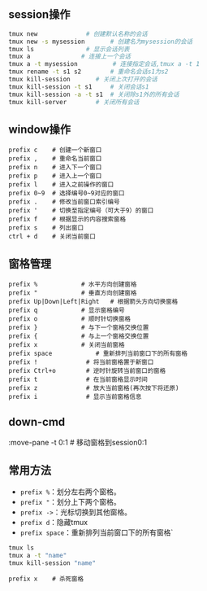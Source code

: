 ## session操作
```bash
tmux new　　			# 创建默认名称的会话
tmux new -s mysession		# 创建名为mysession的会话
tmux ls　　			# 显示会话列表
tmux a				# 连接上一个会话
tmux a -t mysession　		# 连接指定会话,tmux a -t 1
tmux rename -t s1 s2		# 重命名会话s1为s2
tmux kill-session		# 关闭上次打开的会话
tmux kill-session -t s1		# 关闭会话s1
tmux kill-session -a -t s1	# 关闭除s1外的所有会话
tmux kill-server		# 关闭所有会话
```

## window操作
```
prefix c	# 创建一个新窗口
prefix ,	# 重命名当前窗口
prefix n	# 进入下一个窗口
prefix p	# 进入上一个窗口
prefix l	# 进入之前操作的窗口
prefix 0~9	# 选择编号0~9对应的窗口
prefix .	# 修改当前窗口索引编号
prefix '	# 切换至指定编号（可大于9）的窗口
prefix f	# 根据显示的内容搜索窗格
prefix s	# 列出窗口
ctrl + d	# 关闭当前窗口
```

## 窗格管理
```
prefix %			# 水平方向创建窗格
prefix "			# 垂直方向创建窗格
prefix Up|Down|Left|Right	# 根据箭头方向切换窗格
prefix q			# 显示窗格编号
prefix o			# 顺时针切换窗格
prefix }			# 与下一个窗格交换位置
prefix {			# 与上一个窗格交换位置
prefix x			# 关闭当前窗格
prefix space			# 重新排列当前窗口下的所有窗格
prefix !　　			# 将当前窗格置于新窗口
prefix Ctrl+o　　		# 逆时针旋转当前窗口的窗格
prefix t　　			# 在当前窗格显示时间
prefix z　　			# 放大当前窗格(再次按下将还原)
prefix i　　			# 显示当前窗格信息
```

## down-cmd
:move-pane -t 0:1	# 移动窗格到session0:1

## 常用方法
- `prefix %`：划分左右两个窗格。
- `prefix "`：划分上下两个窗格。
- `prefix ->`：光标切换到其他窗格。
- `prefix d`：隐藏tmux
- `prefix space`：重新排列当前窗口下的所有窗格`

```bash
tmux ls	
tmux a -t "name"
tmux kill-session "name"
```

```
prefix x	# 杀死窗格
```
